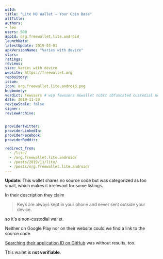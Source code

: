 ```yaml
---
wsId: 
title: "Lite HD Wallet – Your Coin Base"
altTitle: 
authors:
- leo
users: 500
appId: org.freewallet.lite.android
launchDate: 
latestUpdate: 2019-03-01
apkVersionName: "Varies with device"
stars: 
ratings: 
reviews: 
size: Varies with device
website: https://freewallet.org
repository: 
issue: 
icon: org.freewallet.lite.android.png
bugbounty: 
verdict: fewusers # wip fewusers nowallet nobtc obfuscated custodial nosource nonverifiable reproducible bounty defunct
date: 2019-11-29
reviewStale: false
signer: 
reviewArchive:


providerTwitter: 
providerLinkedIn: 
providerFacebook: 
providerReddit: 

redirect_from:
  - /lite/
  - /org.freewallet.lite.android/
  - /posts/2019/11/lite/
  - /posts/org.freewallet.lite.android/
---
```



**Update**: This wallet shares no source code but was categorized as too small,
which makes it irrelevant for some listings.

In their description they claim

> Keys are always kept in your phone and never sent outside your device.

so it's a non-custodial wallet.

Neither on Google Play nor on their website could we find a link to the source
code.

[Searching their application ID on GitHub](https://github.com/search?q="org.freewallet.lite.android")
was without results, too.

This wallet is **not verifiable**.
